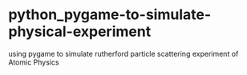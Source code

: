 # python_pygame-to-simulate-physical-experiment
using pygame to simulate rutherford particle scattering experiment of Atomic Physics
